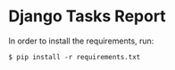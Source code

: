 # Django Tasks Report

In order to install the requirements, run:

```
$ pip install -r requirements.txt
```
